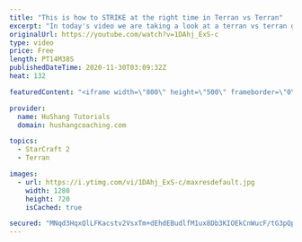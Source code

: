 ```yaml
---
title: "This is how to STRIKE at the right time in Terran vs Terran"
excerpt: "In today's video we are taking a look at a terran vs terran game I played that showcases some patience and how I like to calculate when it's the correct time to attack!  Coaching -------------------------------------------------------------------------- Website: https://www.hushangcoaching.com  Interested"
originalUrl: https://youtube.com/watch?v=1DAhj_ExS-c
type: video
price: Free
length: PT14M38S
publishedDateTime: 2020-11-30T03:09:32Z
heat: 132

featuredContent: "<iframe width=\"800\" height=\"500\" frameborder=\"0\" src=\"https://www.youtube.com/embed/1DAhj_ExS-c\" allow=\"accelerometer; autoplay; encrypted-media; gyroscope; picture-in-picture\" allowfullscreen></iframe>"

provider:
  name: HuShang Tutorials
  domain: hushangcoaching.com

topics:
  - StarCraft 2
  - Terran

images:
  - url: https://i.ytimg.com/vi/1DAhj_ExS-c/maxresdefault.jpg
    width: 1280
    height: 720
    isCached: true

secured: "MNqd3HqxQlLFKacstv2VsxTm+dEhdEBudlfM1ux8Db3KIOEkCnWucF/tG3pQpiZg2K6XhY/i3MnfpdjDiBHN7tpk5DskL9hxBy/huT6XPf4KVOF615TupPGc0gNgl25iWbjqnSvnGg0Ld45tNf0VvH3Jl/p8+/cO1VdnMdxeCUGeVJ87uqDAoCOhlYswG/242EEq8ZB7ji+5MmNa0dbQVxMIyoJGTDLotLqpvRRSXnR5tktM86ECE95UASrTe18soedk3eTm5gciAuh273GExFZ7ZIOUZbgWbYA1W6Tt++icTI4xvhg+rsvJ6eU3nAeTBtmYZCCTW/zyqYnakRvYiwfsoY58J880Mc6zILsQfY4eLUvNW8PHC/HunR5tEWCY8AiWs0vV8sPNZ7xwLc30JGmmkbuvAlN0nw3eOakE64c=;l37a7VNZiZkS9jO/MYiSdg=="
---
```


